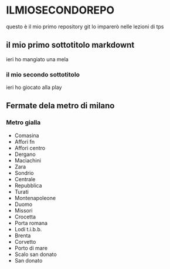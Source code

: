 # ILMIOSECONDOREPO
questo è il mio primo repository git lo imparerò nelle lezioni di tps
## il mio primo sottotitolo markdownt
ieri ho mangiato una mela
### il mio secondo sottotitolo
ieri ho giocato alla play
## Fermate dela metro di milano
### Metro gialla
- Comasina
- Affori fn
- Affori centro
- Dergano
- Maciachini
- Zara 
- Sondrio
- Centrale 
- Repubblica
- Turati 
- Montenapoleone
- Duomo
- Missori
- Crocetta
- Porta romana
- Lodi t.i.b.b.
- Brenta
- Corvetto
- Porto di mare
- Scalo san donato
- San donato

